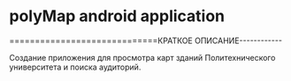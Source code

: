 # polyMap android application
=============================КРАТКОЕ ОПИСАНИЕ------------

Создание приложения для просмотра карт зданий Политехнического университета и поиска аудиторий.
